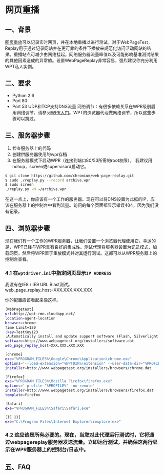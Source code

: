 # 网页重播

## 一、背景
[网页重放](https://github.com/chromium/web-page-replay)可以记录实时网页，并在本地重播以进行测试。对于WebPageTest，Replay用于通过记录网站并在更可靠的条件下播放来规范化访问活动网站的结果。重播站点可减少由网络挂起，网络服务器流量峰值以及可能影响基准测试结果的其他因素造成的异常值。设置WebPageReplay非常容易，强烈建议你充分利用WPT私人实例。

## 二、要求
+ Python 2.6
+ Port 80
+ Port 53 UDP和TCP支持DNS流量
网络调节：有很多依赖关系在WPR级别启用网络调节，请参阅[WPR入门](https://github.com/chromium/web-page-replay/blob/master/documentation/GettingStarted.md)。WPT的浏览器代理做网络调节，所以这些步骤可以跳过。

## 三、服务器步骤
1. 检查服务器上的代码
2. 创建供服务器使用的wpr存档
3. 在服务器模式下启动WPR（连接到端口80/53所需的root权限）。 我建议用nohup，screen或supervisord启动它。

```bash
$ git clone https://github.com/chromium/web-page-replay.git
$ sudo ./replay.py --record archive.wpr
$ sudo screen 
./replay.py -M ~/archive.wpr
```
在这一点上，你应该有一个工作的服务器。现在可以将DNS设置为此框的IP，应该在服务器上的控制台中看到流量。访问的每个页面都显示错误404，因为我们没有记录。

## 四、浏览器步骤
现在我们有一个工作的WPR服务器，让我们设置一个浏览器代理使用它。幸运的是，WPT已经与WPR具有良好的集成性。测试代理将服务器设置为记录模式，加载网页，然后将WPR置于重放模式并对其运行测试。这都可以从WPR服务器上的控制台查看。

### 4.1 在`wptdriver.ini`中指定网页显示`IP ADDRESS`
我没有在IE8 / IE9 URL Blast测试。
    web_page_replay_host=XXX.XXX.XXX.XXX

你的配置应该看起来像这样。
```bash
[WebPagetest]
url=http://wpt-rmn.cloudapp.net/
location=agent-location
browser=chrome
Time Limit=120
;key=TestKey123
;Automatically install and update support software (Flash, Silverlight, etc)
software=http://www.webpagetest.org/installers/software.dat
web_page_replay_host=XXX.XXX.XXX.XXX

[chrome]
exe="%PROGRAM_FILES%\Google\Chrome\Application\chrome.exe"
options='--load-extension="%WPTDIR%\extension" --user-data-dir="%PROFILE%" --no-proxy-server'
installer=http://www.webpagetest.org/installers/browsers/chrome.dat

[Firefox]
exe="%PROGRAM_FILES%\Mozilla Firefox\firefox.exe"
options='-profile "%PROFILE%" -no-remote'
installer=http://www.webpagetest.org/installers/browsers/firefox.dat
template=firefox

[Safari]
exe="%PROGRAM_FILES%\Safari\Safari.exe"

[IE 11]
exe="C:\Program Files\Internet Explorer\iexplore.exe"
```

### 4.2 这应该是所有必要的。现在，当您对此代理运行测试时，它将通过webpagereplay服务器发送流量。立即运行测试，并确保这两行显示在WPR服务器上的控制台/日志中。

## 五、FAQ